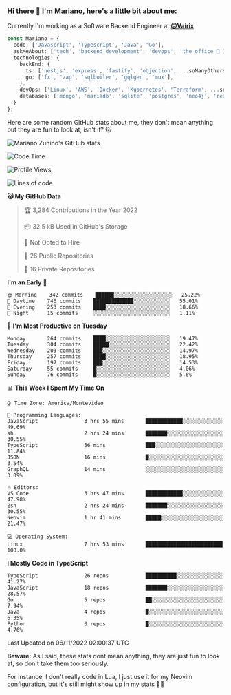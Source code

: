 ### Hi there 👋 I'm Mariano, here's a little bit about me:

Currently I'm working as a Software Backend Engineer at [**@Vairix**](https://vairix.com)

```ts
const Mariano = {
  code: ['Javascript', 'Typescript', 'Java', 'Go'],
  askMeAbout: ['tech', 'backend development', 'devops', 'the office 💼'],
  technologies: {
    backEnd: {
      ts: ['nestjs', 'express', 'fastify', 'objection', ...soManyOthersFrameworks],
      go: ['fx', 'zap', 'sqlboiler', 'gqlgen', 'mux'],
    },
    devOps: ['Linux', 'AWS', 'Docker', 'Kubernetes', 'Terraform', ...soManyOthersTools],
    databases: ['mongo', 'mariadb', 'sqlite', 'postgres', 'neo4j', 'redis'],
  }
};
```

Here are some random GitHub stats about me, they don't mean anything but they are fun to look at, isn't it? 🐱

![Mariano Zunino's GitHub stats](https://github-readme-stats.vercel.app/api?username=marianozunino&count_private=true&show_icons=true&theme=radical)

<!--START_SECTION:waka-->
![Code Time](http://img.shields.io/badge/Code%20Time-295%20hrs%2017%20mins-blue)

![Profile Views](http://img.shields.io/badge/Profile%20Views-1-blue)

![Lines of code](https://img.shields.io/badge/From%20Hello%20World%20I%27ve%20Written-360%20Thousand%20lines%20of%20code-blue)

**🐱 My GitHub Data** 

> 🏆 3,284 Contributions in the Year 2022
 > 
> 📦 32.5 kB Used in GitHub's Storage 
 > 
> 🚫 Not Opted to Hire
 > 
> 📜 26 Public Repositories 
 > 
> 🔑 16 Private Repositories  
 > 
**I'm an Early 🐤** 

```text
🌞 Morning    342 commits    ██████░░░░░░░░░░░░░░░░░░░   25.22% 
🌆 Daytime    746 commits    █████████████░░░░░░░░░░░░   55.01% 
🌃 Evening    253 commits    ████░░░░░░░░░░░░░░░░░░░░░   18.66% 
🌙 Night      15 commits     ░░░░░░░░░░░░░░░░░░░░░░░░░   1.11%

```
📅 **I'm Most Productive on Tuesday** 

```text
Monday       264 commits    ████░░░░░░░░░░░░░░░░░░░░░   19.47% 
Tuesday      304 commits    █████░░░░░░░░░░░░░░░░░░░░   22.42% 
Wednesday    203 commits    ███░░░░░░░░░░░░░░░░░░░░░░   14.97% 
Thursday     257 commits    ████░░░░░░░░░░░░░░░░░░░░░   18.95% 
Friday       197 commits    ███░░░░░░░░░░░░░░░░░░░░░░   14.53% 
Saturday     55 commits     █░░░░░░░░░░░░░░░░░░░░░░░░   4.06% 
Sunday       76 commits     █░░░░░░░░░░░░░░░░░░░░░░░░   5.6%

```


📊 **This Week I Spent My Time On** 

```text
⌚︎ Time Zone: America/Montevideo

💬 Programming Languages: 
JavaScript               3 hrs 55 mins       ████████████░░░░░░░░░░░░░   49.69% 
sh                       2 hrs 24 mins       ███████░░░░░░░░░░░░░░░░░░   30.55% 
TypeScript               56 mins             ███░░░░░░░░░░░░░░░░░░░░░░   11.84% 
JSON                     16 mins             █░░░░░░░░░░░░░░░░░░░░░░░░   3.54% 
GraphQL                  14 mins             ░░░░░░░░░░░░░░░░░░░░░░░░░   3.09%

🔥 Editors: 
VS Code                  3 hrs 47 mins       ████████████░░░░░░░░░░░░░   47.98% 
Zsh                      2 hrs 24 mins       ███████░░░░░░░░░░░░░░░░░░   30.55% 
Neovim                   1 hr 41 mins        █████░░░░░░░░░░░░░░░░░░░░   21.47%

💻 Operating System: 
Linux                    7 hrs 53 mins       █████████████████████████   100.0%

```

**I Mostly Code in TypeScript** 

```text
TypeScript               26 repos            ██████████░░░░░░░░░░░░░░░   41.27% 
JavaScript               18 repos            ███████░░░░░░░░░░░░░░░░░░   28.57% 
Go                       5 repos             ██░░░░░░░░░░░░░░░░░░░░░░░   7.94% 
Java                     4 repos             █░░░░░░░░░░░░░░░░░░░░░░░░   6.35% 
Python                   3 repos             █░░░░░░░░░░░░░░░░░░░░░░░░   4.76%

```



 Last Updated on 06/11/2022 02:00:37 UTC
<!--END_SECTION:waka-->

**Beware:** As I said, these stats dont mean anything, they are just fun to look at, so don't take them too seriously.

For instance, I don't really code in Lua, I just use it for my Neovim configuration, but it's still might show up in my stats 🤷‍♂️
